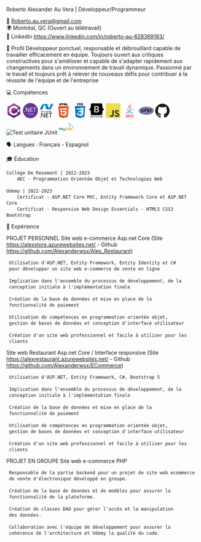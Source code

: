 Roberto Alexander Au Vera | Développeur/Programmeur

📧 Roberto.au.vera@gmail.com </br>
🌍 Montréal, QC (Ouvert au télétravail) </br>
🔗 LinkedIn https://www.linkedin.com/in/roberto-au-628369183/

👤 Profil
Développeur ponctuel, responsable et débrouillard capable de travailler efficacement en équipe. Toujours ouvert aux critiques constructives pour s'améliorer et capable de s'adapter rapidement aux changements dans un environnement de travail dynamique. Passionné par le travail et toujours prêt à relever de nouveaux défis pour contribuer à la réussite de l'équipe et de l'entreprise

💻 Compétences
<p>
  <img src="https://raw.githubusercontent.com/devicons/devicon/master/icons/csharp/csharp-original.svg" alt="C#" width="40" height="40" />
  <img src="https://raw.githubusercontent.com/devicons/devicon/master/icons/dotnetcore/dotnetcore-original.svg" alt="ASP.NET Core" width="40" height="40" />
  <img src="https://raw.githubusercontent.com/devicons/devicon/master/icons/dot-net/dot-net-original-wordmark.svg" alt="Entity Framework" width="40" height="40"/>
  <img src="https://raw.githubusercontent.com/devicons/devicon/master/icons/html5/html5-original-wordmark.svg" alt="HTML" width="40" height="40" />
  <img src="https://raw.githubusercontent.com/devicons/devicon/master/icons/css3/css3-original-wordmark.svg" alt="CSS" width="40" height="40" />
  <img src="https://raw.githubusercontent.com/devicons/devicon/master/icons/bootstrap/bootstrap-plain-wordmark.svg" alt="Bootstrap" width="40" height="40" />
  <img src="https://raw.githubusercontent.com/devicons/devicon/master/icons/javascript/javascript-original.svg" alt="JavaScript" width="40" height="40" />
  <img src="https://raw.githubusercontent.com/devicons/devicon/master/icons/java/java-original-wordmark.svg" alt="Java" width="40" height="40" />
  <img src="https://raw.githubusercontent.com/devicons/devicon/master/icons/php/php-original.svg" alt="PHP" width="40" height="40" />
  <img src="https://raw.githubusercontent.com/devicons/devicon/master/icons/github/github-original.svg" alt="GitHub" width="40" height="40" />
  <img src="https://junit.org/junit5/assets/img/junit5-logo.png" alt="Test unitaire JUnit" width="40" height="40" />
  <img src="https://raw.githubusercontent.com/devicons/devicon/master/icons/mysql/mysql-original-wordmark.svg" alt="SQL" width="40" height="40" />
</p>


     
🗣️ Langues : Français - Espagnol



🎓 Éducation

    Collège De Rosemont | 2022-2023
        AEC - Programmation Orientée Objet et Technologies Web
        
    Udemy | 2022-2023
        Certificat - ASP.NET Core MVC, Entity Framework Core et ASP.NET Core
        Certificat - Responsive Web Design Essentials - HTML5 CSS3 Bootstrap

🔨 Expérience

   PROJET PERSONNEL
    Site web e-commerce Asp.net Core (Site https://alexstore.azurewebsites.net/  -  Github https://github.com/Alexanderwsx/Alex_Restaurant)
    
     Utilisation d'ASP.NET, Entity Framework, Entity Identity et C#
     pour développer un site web e-commerce de vente en ligne
     
     Implication dans l'ensemble du processus de développement, de la
     conception initiale à l'implémentation finale
     
     Création de la base de données et mise en place de la
     fonctionnalité de paiement
     
     Utilisation de compétences en programmation orientée objet,
     gestion de bases de données et conception d'interface utilisateur
     
     Création d'un site web professionnel et facile à utiliser pour les
     clients
     
     
   Site web Restaurant Asp.net Core / Interface responsive (Site https://alexrestaurant.azurewebsites.net/  -  Github https://github.com/Alexanderwsx/ECommerce)
     
     Utilisation d'ASP.NET, Entity Framework, C#, Bootstrap 5
     
     Implication dans l'ensemble du processus de développement, de la
     conception initiale à l'implémentation finale
     
     Création de la base de données et mise en place de la
     fonctionnalité de paiement
     
     Utilisation de compétences en programmation orientée objet,
     gestion de bases de données et conception d'interface utilisateur
     
     Création d'un site web professionnel et facile à utiliser pour les
     clients
     
     
   PROJET EN GROUPE
   Site web e-commerce PHP

     Responsable de la partie backend pour un projet de site web ecommerce
     de vente d'électronique développé en groupe.
     
     Création de la base de données et de modèles pour assurer la
     fonctionnalité de la plateforme.
     
     Création de classes DAO pour gérer l'accès et la manipulation
     des données.
     
     Collaboration avec l'équipe de développement pour assurer la
     cohérence de l'architecture et Udemy la qualité du code.
